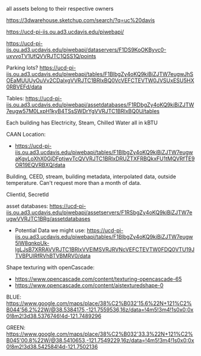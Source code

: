 all assets belong to their respective owners


https://3dwarehouse.sketchup.com/search/?q=uc%20davis

https://ucd-pi-iis.ou.ad3.ucdavis.edu/piwebapi/

https://ucd-pi-iis.ou.ad3.ucdavis.edu/piwebapi/dataservers/F1DS9KoOKByvc0-uxyvoTV1UfQVVRJTC1QSS1Q/points

Parking lots?
https://ucd-pi-iis.ou.ad3.ucdavis.edu/piwebapi/tables/F1BlbgZy4oKQ9kiBiZJTW7eugwJhSOEaMUUUyOuVv2CDalxgVVRJTC1BRlxBQ0VcVEFCTEVTW0JVSUxESU5HX0RBVEFd/data

Tables:
https://ucd-pi-iis.ou.ad3.ucdavis.edu/piwebapi/assetdatabases/F1RDbgZy4oKQ9kiBiZJTW7eugw57M0LxpH1kyB4TSsSWDrYgVVRJTC1BRlxBQ0U/tables

Each building has Electricity, Steam, Chilled Water
all in kBTU

CAAN Location:
* https://ucd-pi-iis.ou.ad3.ucdavis.edu/piwebapi/tables/F1BlbgZy4oKQ9kiBiZJTW7eugwaKgvLoXhX0GjDFptjwvTcQVVRJTC1BRlxDRUZTXFRBQkxFU1tMQVRfTE9OR19EQVRBXQ/data

Building, CEED, stream, building metadata, interpolated data, outside temperature.
Can't request more than a month of data.

ClientId, SecretId

asset databases:
https://ucd-pi-iis.ou.ad3.ucdavis.edu/piwebapi/assetservers/F1RSbgZy4oKQ9kiBiZJTW7eugwVVRJTC1BRg/assetdatabases

* Potential Data we might use:
https://ucd-pi-iis.ou.ad3.ucdavis.edu/piwebapi/tables/F1BlbgZy4oKQ9kiBiZJTW7eugw5lW8qnkpUk-lgLJsB7XRRAVVRJTC1BRlxVVElMSVRJRVNcVEFCTEVTW0FDQ0VTU19JTVBPUlRfRVhBTVBMRV0/data

Shape texturing with openCascade:
* https://www.opencascade.com/content/texturing-opencascade-65
* https://www.opencascade.com/content/aistexturedshape-0

BLUE:
https://www.google.com/maps/place/38%C2%B032'15.6%22N+121%C2%B044'56.2%22W/@38.5384175,-121.7559536,16z/data=!4m5!3m4!1s0x0:0x0!8m2!3d38.5376746!4d-121.7489296

GREEN: 
https://www.google.com/maps/place/38%C2%B032'33.3%22N+121%C2%B045'00.8%22W/@38.5410653,-121.7549229,16z/data=!4m5!3m4!1s0x0:0x0!8m2!3d38.542584!4d-121.7502136
